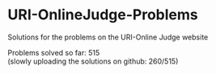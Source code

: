 # URI-OnlineJudge-Problems
Solutions for the problems on the URI-Online Judge website

Problems solved so far: 515  
(slowly uploading the solutions on github: 260/515)  